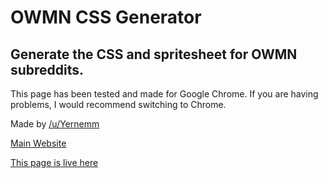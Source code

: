 # OWMN CSS Generator
## Generate the CSS and spritesheet for OWMN subreddits.

This page has been tested and made for Google Chrome. If you are having problems, I would recommend switching to Chrome.

Made by [/u/Yernemm](https://www.reddit.com/user/Yernemm)

[Main Website](https://yernemm.xyz/)

[This page is live here](https://yernemm.xyz/projects/owmn-icons/)